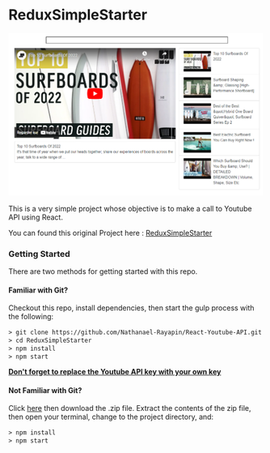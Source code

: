 # ReduxSimpleStarter

 <img src="public/images/Cover.png" alt="Cover">
 <p>This is a very simple project whose objective is to make a call to Youtube API using React.</p>
 <p>You can found this original Project here : <a href="https://github.com/StephenGrider/ReduxSimpleStarter">ReduxSimpleStarter</a></p>

### Getting Started

There are two methods for getting started with this repo.

#### Familiar with Git?
Checkout this repo, install dependencies, then start the gulp process with the following:

```
> git clone https://github.com/Nathanael-Rayapin/React-Youtube-API.git
> cd ReduxSimpleStarter
> npm install
> npm start
```

<p><strong><u>Don't forget to replace the Youtube API key with your own key</u></strong></p>

#### Not Familiar with Git?
Click [here](https://github.com/StephenGrider/ReactStarter/releases) then download the .zip file.  Extract the contents of the zip file, then open your terminal, change to the project directory, and:

```
> npm install
> npm start
```